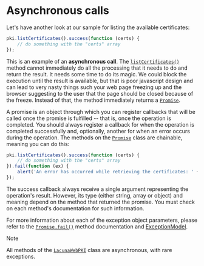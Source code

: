 ﻿# Asynchronous calls

Let's have another look at our sample for listing the available certificates:

```javascript
pki.listCertificates().success(function (certs) {
    // do something with the "certs" array
});
```

This is an example of an **asynchronous call**. The [`listCertificates()`](https://docs.lacunasoftware.com/content/typedocs/web-pki/classes/_lacuna_web_pki_d_.lacunawebpki.html#listcertificates) method cannot immediately do all the processing that it needs to do and return the result.
It needs some time to do its magic. We could block the execution until the result is available, but that is poor javascript design and can lead to very nasty things
such your web page freezing up and the browser suggesting to the user that the page should be closed because of the freeze. Instead of that, the method immediately
returns a [`Promise`](https://docs.lacunasoftware.com/content/typedocs/web-pki/interfaces/_lacuna_web_pki_d_.promise.html).

A promise is an object through which you can register callbacks that will be called once the promise is fulfilled -- that is, once the operation is completed. You
should always register a callback for when the operation is completed successfully and, optionally, another for when an error occurs during the operation. The methods
on the [`Promise`](https://docs.lacunasoftware.com/content/typedocs/web-pki/interfaces/_lacuna_web_pki_d_.promise.html) class are chainable, meaning you can do this:

```javascript
pki.listCertificates().success(function (certs) {
    // do something with the "certs" array
}).fail(function (ex) {
    alert('An error has occurred while retrieving the certificates: ' + ex.userMessage);
});
```

The success callback always receive a single argument representing the operation's result. However, its type (either string, array or object) and meaning depend on
the method that returned the promise. You must check on each method's documentation for such information.

For more information about each of the exception object parameters, please refer to the [`Promise.fail()`](https://docs.lacunasoftware.com/content/typedocs/web-pki/interfaces/_lacuna_web_pki_d_.promise.html#fail) method documentation and [ExceptionModel](https://docs.lacunasoftware.com/content/typedocs/web-pki/interfaces/_lacuna_web_pki_d_.exceptionmodel.html).

> [!NOTE]
> All methods of the [`LacunaWebPKI`](https://docs.lacunasoftware.com/pt-br/content/typedocs/web-pki/classes/_lacuna_web_pki_d_.lacunawebpki.html) class are asynchronous, with rare exceptions.